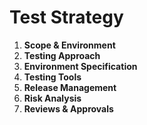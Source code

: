 # Test Strategy

1. **Scope & Environment**
2. **Testing Approach**
3. **Environment Specification**
4. **Testing Tools**
5. **Release Management**
6. **Risk Analysis**
7. **Reviews & Approvals**
